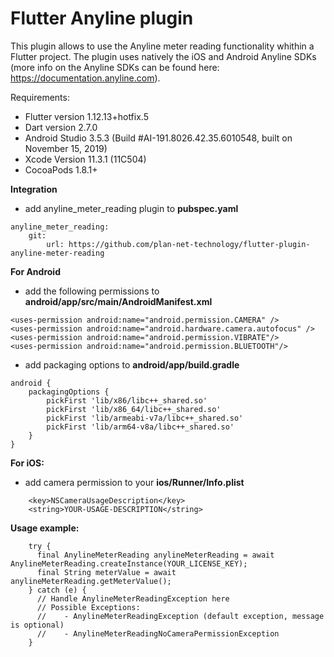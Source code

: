 # Flutter Anyline plugin
This plugin allows to use the Anyline meter reading functionality whithin a Flutter project.
The plugin uses natively the iOS and Android Anyline SDKs (more info on the Anyline SDKs can be found here: https://documentation.anyline.com).

Requirements:
* Flutter version 1.12.13+hotfix.5
* Dart version 2.7.0
* Android Studio 3.5.3 (Build #AI-191.8026.42.35.6010548, built on November 15, 2019)
* Xcode Version 11.3.1 (11C504)
* CocoaPods 1.8.1+


**Integration**

- add anyline_meter_reading plugin to **pubspec.yaml**

```
anyline_meter_reading:
    git: 
        url: https://github.com/plan-net-technology/flutter-plugin-anyline-meter-reading
```

**For Android**

- add the following permissions to **android/app/src/main/AndroidManifest.xml**

```
<uses-permission android:name="android.permission.CAMERA" />
<uses-permission android:name="android.hardware.camera.autofocus" />
<uses-permission android:name="android.permission.VIBRATE"/>
<uses-permission android:name="android.permission.BLUETOOTH"/>
```
- add packaging options to **android/app/build.gradle**

```
android {
    packagingOptions {
        pickFirst 'lib/x86/libc++_shared.so'
        pickFirst 'lib/x86_64/libc++_shared.so'
        pickFirst 'lib/armeabi-v7a/libc++_shared.so'
        pickFirst 'lib/arm64-v8a/libc++_shared.so'
    }
}
```
            
**For iOS:**
    
- add camera permission to your **ios/Runner/Info.plist**

```
    <key>NSCameraUsageDescription</key>
    <string>YOUR-USAGE-DESCRIPTION</string>
```
    
**Usage example:**
```
    try {
      final AnylineMeterReading anylineMeterReading = await AnylineMeterReading.createInstance(YOUR_LICENSE_KEY);
      final String meterValue = await anylineMeterReading.getMeterValue();
    } catch (e) {
      // Handle AnylineMeterReadingException here
      // Possible Exceptions: 
      //    - AnylineMeterReadingException (default exception, message is optional)
      //    - AnylineMeterReadingNoCameraPermissionException
    }
```
